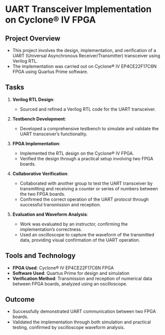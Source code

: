 # UART Transceiver Implementation on Cyclone® IV FPGA

## Project Overview

- This project involves the design, implementation, and verification of a UART (Universal Asynchronous Receiver/Transmitter) transceiver using Verilog RTL.
- The implementation was carried out on Cyclone® IV EP4CE22F17C6N FPGA using Quartus Prime software.

## Tasks

1. **Verilog RTL Design**: 
   - Sourced and refined a Verilog RTL code for the UART transceiver.

2. **Testbench Development**:
   - Developed a comprehensive testbench to simulate and validate the UART transceiver’s functionality.

3. **FPGA Implementation**:
   - Implemented the RTL design on the Cyclone® IV FPGA.
   - Verified the design through a practical setup involving two FPGA boards.

4. **Collaborative Verification**:
   - Collaborated with another group to test the UART transceiver by transmitting and receiving a counter or series of numbers between the two FPGA boards.
   - Confirmed the correct operation of the UART protocol through successful transmission and reception.

5. **Evaluation and Waveform Analysis**:
   - Work was evaluated by an instructor, confirming the implementation’s correctness.
   - Used an oscilloscope to capture the waveform of the transmitted data, providing visual confirmation of the UART operation.

## Tools and Technology

- **FPGA Used**: Cyclone® IV EP4CE22F17C6N FPGA
- **Software Used**: Quartus Prime for design and simulation
- **Verification Method**: Transmission and reception of numerical data between FPGA boards, analyzed using an oscilloscope.

## Outcome

- Successfully demonstrated UART communication between two FPGA boards.
- Validated the implementation through both simulation and practical testing, confirmed by oscilloscope waveform analysis.


